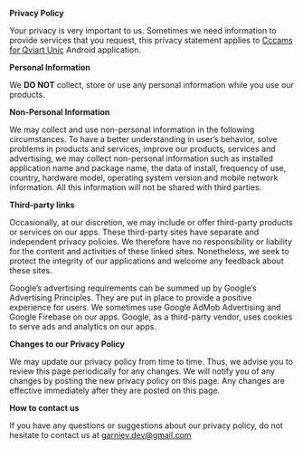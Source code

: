 **Privacy Policy**

Your privacy is very important to us. Sometimes we need information to provide services that you request, this privacy statement applies to [Cccams for Qviart Unic](https://play.google.com/store/apps/details?id=com.garniev.cccamsforqviartunic) Android application.


**Personal Information**

We **DO NOT** collect, store or use any personal information while you use our products.


**Non-Personal Information**

We may collect and use non-personal information in the following circumstances. To have a better understanding in user’s behavior, solve problems in products and services, improve our products, services and advertising, we may collect non-personal information such as installed application name and package name, the data of install, frequency of use, country, hardware model, operating system version and mobile network information. All this information will not be shared with third parties.


**Third-party links**

Occasionally, at our discretion, we may include or offer third-party products or services on our apps. These third-party sites have separate and independent privacy policies. We therefore have no responsibility or liability for the content and activities of these linked sites. Nonetheless, we seek to protect the integrity of our applications and welcome any feedback about these sites.

Google’s advertising requirements can be summed up by Google’s Advertising Principles. They are put in place to provide a positive experience for users. We sometimes use Google AdMob Advertising and Google Firebase on our apps. Google, as a third-party vendor, uses cookies to serve ads and analytics on our apps.


**Changes to our Privacy Policy**

We may update our privacy policy from time to time. Thus, we advise you to review this page periodically for any changes. We will notify you of any changes by posting the new privacy policy on this page. Any changes are effective immediately after they are posted on this page.


**How to contact us**

If you have any questions or suggestions about our privacy policy, do not hesitate to contact us at garniev.dev@gmail.com  
